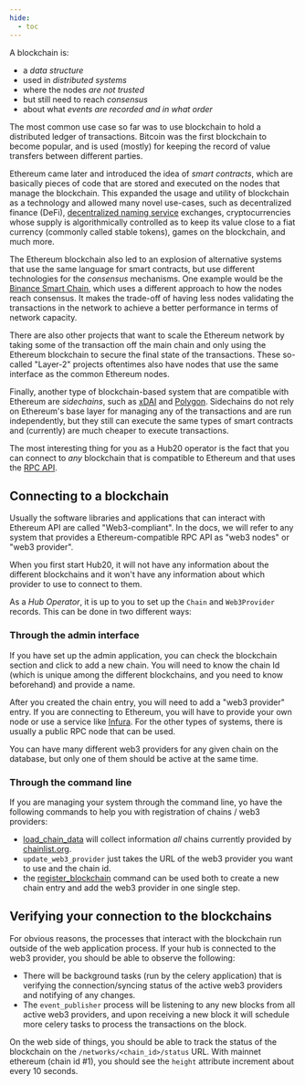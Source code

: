 ```yaml
---
hide:
  - toc
---
```


A blockchain is:

 - a *data structure*
 - used in *distributed systems*
 - where the nodes *are not trusted*
 - but still need to reach *consensus*
 - about what *events are recorded and in what order*


The most common use case so far was to use blockchain to hold a
distributed ledger of transactions. Bitcoin was the first blockchain
to become popular, and is used (mostly) for keeping the record of
value transfers between different parties.

Ethereum came later and introduced the idea of *smart contracts*,
which are basically pieces of code that are stored and executed on the
nodes that manage the blockchain. This expanded the usage and utility
of blockchain as a technology and allowed many novel use-cases, such
as decentralized finance (DeFi), [decentralized naming
service](https://ens.domains/) exchanges, cryptocurrencies whose
supply is algorithmically controlled as to keep its value close to a
fiat currency (commonly called stable tokens), games on the
blockchain, and much more.

The Ethereum blockchain also led to an explosion of alternative
systems that use the same language for smart contracts, but use
different technologies for the *consensus* mechanisms. One example
would be the [Binance Smart
Chain](https://www.binance.org/en/smartChain), which uses a different
approach to how the nodes reach consensus. It makes the trade-off of
having less nodes validating the transactions in the network to
achieve a better performance in terms of network capacity.

There are also other projects that want to scale the Ethereum network
by taking some of the transaction off the main chain and only using
the Ethereum blockchain to secure the final state of the transactions.
These so-called "Layer-2" projects oftentimes also have nodes that use
the same interface as the common Ethereum nodes.

Finally, another type of blockchain-based system that are compatible
with Ethereum are *sidechains*, such as [xDAI](https://xdaichain.com)
and [Polygon](https://polygon.technology). Sidechains do not rely on
Ethereum's base layer for managing any of the transactions and are run
independently, but they still can execute the same types of smart
contracts and (currently) are much cheaper to execute transactions.

The most interesting thing for you as a Hub20 operator is the fact
that you can connect to *any* blockchain that is compatible to
Ethereum and that uses the [RPC
API](https://eth.wiki/json-rpc/API#json-rpc-api-reference).



## Connecting to a blockchain

Usually the software libraries and applications that can interact with
Ethereum API are called "Web3-compliant". In the docs, we will refer to
any system that provides a Ethereum-compatible RPC API as "web3 nodes"
or "web3 provider".

When you first start Hub20, it will not have any information about the
different blockchains and it won't have any information about which
provider to use to connect to them.

As a *Hub Operator*, it is up to you to set up the `Chain` and
`Web3Provider` records. This can be done in two different ways:

### Through the admin interface

If you have set up the admin application, you can check the blockchain
section and click to add a new chain. You will need to know the chain
Id (which is unique among the different blockchains, and you need to
know beforehand) and provide a name.

After you created the chain entry, you will need to add a "web3
provider" entry. If you are connecting to Ethereum, you will have to
provide your own node or use a service like
[Infura](https://infura.io). For the other types of systems, there is
usually a public RPC node that can be used.

You can have many different web3 providers for any given chain on the
database, but only one of them should be active at the same time.

### Through the command line

If you are managing your system through the command line, yo have the
following commands to help you with registration of chains / web3
providers:

 - [load_chain_data](../reference/cli.md#load_chain_data) will collect information *all* chains currently
provided by [chainlist.org](https://chainlist.org/).
 - `update_web3_provider` just takes the URL of the web3 provider you
   want to use and the chain id.
 - the [register_blockchain](../reference/cli.md#register_blockchain) command can be used both to create a new
   chain entry and add the web3 provider in one single step.

## Verifying your connection to the blockchains

For obvious reasons, the processes that interact with the blockchain
run outside of the web application process. If your hub is connected to the web3 provider, you should be able to observe the following:

 - There will be background tasks (run by the celery application) that
   is verifying the connection/syncing status of the active web3
   providers and notifying of any changes.
 - The `event_publisher` process will be listening to any new blocks
   from all active web3 providers, and upon receiving a new block it
   will schedule more celery tasks to process the transactions on the
   block.

On the web side of things, you should be able to track the status of
the blockchain on the `/networks/<chain_id>/status` URL. With mainnet
ethereum (chain id #1), you should see the `height` attribute
increment about every 10 seconds.
